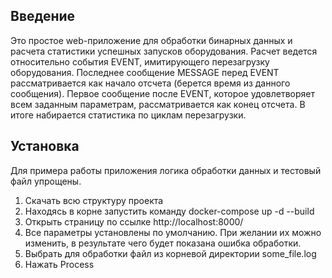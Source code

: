 ## Введение

Это простое web-приложение для обработки бинарных данных и расчета статистики успешных запусков оборудования.
Расчет ведется относительно события EVENT, имитирующего перезагрузку оборудования.
Последнее сообщение MESSAGE перед EVENT рассматривается как начало отсчета (берется время из данного сообщения).
Первое сообщение после EVENT, которое удовлетворяет всем заданным параметрам, рассматривается как конец отсчета.
В итоге набирается статистика по циклам перезагрузки.

## Установка
Для примера работы приложения логика обработки данных и тестовый файл упрощены.
1. Скачать всю структуру проекта 
2. Находясь в корне запустить команду 
docker-compose up -d --build
3. Открыть страницу по ссылке http://localhost:8000/
4. Все параметры установлены по умолчанию. При желании их можно изменить, в результате чего будет показана ошибка  обработки.
5. Выбрать для обработки файл из корневой директории some_file.log
6. Нажать Process
